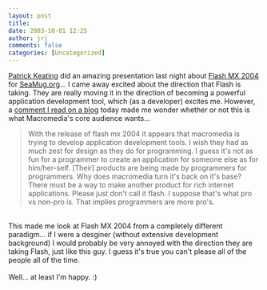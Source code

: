 ```yaml
---
layout: post
title: 
date: 2003-10-01 12:25
author: jrj
comments: false
categories: [Uncategorized]
---
```

<a href="http://www.kythe.com" target="_blank">Patrick Keating</a> did an amazing presentation last night about <a href="http://www.macromedia.com/software/flash/?promoid=home_prod_flash_082403" target="_blank">Flash MX 2004</a> for <a href="http://www.seamug.org/" target="_blank">SeaMug.org</a>... I came away excited about the direction that Flash is taking. They are really moving it in the direction of becoming a powerful application development tool, which (as a developer) excites me. However, a <a href="http://www.markme.com/mesh/archives/003361.cfm" target="_blank">comment I read on a blog</a> today made me wonder whether or not this is what Macromedia's core audience wants...
<br /><blockquote>With the release of flash mx 2004 it appears that macromedia is trying to develop application development tools. I wish they had as much zest for design as they do for programming. I guess it's not as fun for a programmer to create an application for someone else as for him/her-self. [Their] products are being made by programmers for programmers. Why does macromedia turn it's back on it's base? There must be a way to make another product for rich internet applications. Please just don't call it flash. I suppose that's what pro vs non-pro is. That implies programmers are more pro's.</blockquote>
<br />This made me look at Flash MX 2004 from a completely different paradigm... if I were a desginer (without extensive development background) I would probably be very annoyed with the direction they are taking Flash, just like this guy. I guess it's true you can't please all of the people all of the time.
<br />
<br />Well... at least I'm happy.  :)
